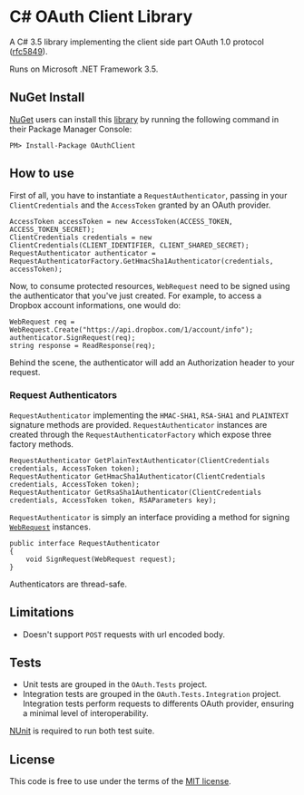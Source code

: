 ﻿C# OAuth Client Library
=======================

A C# 3.5 library implementing the client side part OAuth 1.0 protocol
([rfc5849](http://tools.ietf.org/html/rfc5849)).

Runs on Microsoft .NET Framework 3.5.

NuGet Install
-------------

[NuGet](https://nuget.org/) users can install this 
[library](https://nuget.org/packages/OAuthClient) by running the following 
command in their Package Manager Console:

    PM> Install-Package OAuthClient

How to use
----------

First of all, you have to instantiate a `RequestAuthenticator`, passing in your
`ClientCredentials` and the `AccessToken` granted by an OAuth provider.

    AccessToken accessToken = new AccessToken(ACCESS_TOKEN, ACCESS_TOKEN_SECRET);
    ClientCredentials credentials = new ClientCredentials(CLIENT_IDENTIFIER, CLIENT_SHARED_SECRET);
    RequestAuthenticator authenticator = RequestAuthenticatorFactory.GetHmacSha1Authenticator(credentials, accessToken);

Now, to consume protected resources, `WebRequest` need to be signed using the
authenticator that you've just created. For example, to access a Dropbox account
informations, one would do:

    WebRequest req = WebRequest.Create("https://api.dropbox.com/1/account/info");
    authenticator.SignRequest(req);
    string response = ReadResponse(req);

Behind the scene, the authenticator will add an Authorization header to your request.

### Request Authenticators

`RequestAuthenticator` implementing the `HMAC-SHA1`, `RSA-SHA1` and `PLAINTEXT`
signature methods are provided. `RequestAuthenticator` instances are created
through the `RequestAuthenticatorFactory` which expose three factory methods.

    RequestAuthenticator GetPlainTextAuthenticator(ClientCredentials credentials, AccessToken token);
    RequestAuthenticator GetHmacSha1Authenticator(ClientCredentials credentials, AccessToken token);
    RequestAuthenticator GetRsaSha1Authenticator(ClientCredentials credentials, AccessToken token, RSAParameters key);

`RequestAuthenticator` is simply an interface providing a method for signing 
[`WebRequest`](http://msdn.microsoft.com/en-us/library/system.net.webrequest.aspx) 
instances.

    public interface RequestAuthenticator
    {
        void SignRequest(WebRequest request);
    }
   
Authenticators are thread-safe.

Limitations
-----------

* Doesn't support `POST` requests with url encoded body.

Tests
-----

* Unit tests are grouped in the `OAuth.Tests` project.
* Integration tests are grouped in the `OAuth.Tests.Integration` project.
  Integration tests perform requests to differents OAuth provider, ensuring
  a minimal level of interoperability.

[NUnit](http://www.nunit.org/) is required to run both test suite.

License
-------

This code is free to use under the terms of the [MIT license](http://mturcotte.mit-license.org/).
